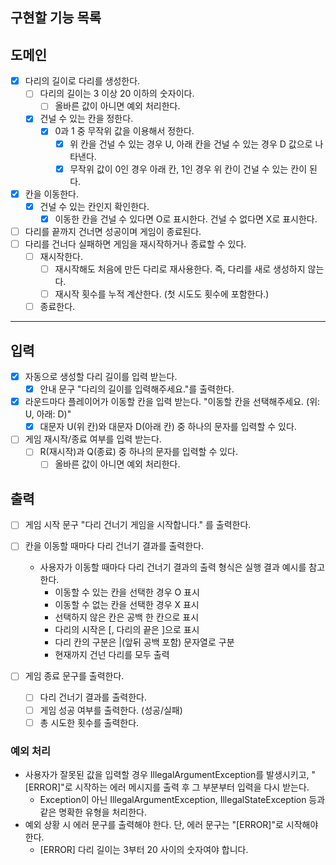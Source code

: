 ## 구현할 기능 목록

## 도메인

- [x] 다리의 길이로 다리를 생성한다.
    - [ ] 다리의 길이는 3 이상 20 이하의 숫자이다.
        - [ ] 올바른 값이 아니면 예외 처리한다.
    - [x] 건널 수 있는 칸을 정한다.
        - [x] 0과 1 중 무작위 값을 이용해서 정한다.
            - [x] 위 칸을 건널 수 있는 경우 U, 아래 칸을 건널 수 있는 경우 D 값으로 나타낸다.
            - [x] 무작위 값이 0인 경우 아래 칸, 1인 경우 위 칸이 건널 수 있는 칸이 된다.

- [x] 칸을 이동한다.
    - [x] 건널 수 있는 칸인지 확인한다.
        - [x] 이동한 칸을 건널 수 있다면 O로 표시한다. 건널 수 없다면 X로 표시한다.

- [ ] 다리를 끝까지 건너면 성공이며 게임이 종료된다.
- [ ] 다리를 건너다 실패하면 게임을 재시작하거나 종료할 수 있다.
    - [ ] 재시작한다.
        - [ ] 재시작해도 처음에 만든 다리로 재사용한다. 즉, 다리를 새로 생성하지 않는다.
        - [ ] 재시작 횟수를 누적 계산한다. (첫 시도도 횟수에 포함한다.)
    - [ ] 종료한다.

---

## 입력

- [x] 자동으로 생성할 다리 길이를 입력 받는다.
    - [x] 안내 문구 "다리의 길이를 입력해주세요."를 출력한다.

- [x] 라운드마다 플레이어가 이동할 칸을 입력 받는다. "이동할 칸을 선택해주세요. (위: U, 아래: D)"
    - [x] 대문자 U(위 칸)와 대문자 D(아래 칸) 중 하나의 문자를 입력할 수 있다.

- [ ] 게임 재시작/종료 여부를 입력 받는다.
    - [ ] R(재시작)과 Q(종료) 중 하나의 문자를 입력할 수 있다.
        - [ ] 올바른 값이 아니면 예외 처리한다.

## 출력

- [ ] 게임 시작 문구 "다리 건너기 게임을 시작합니다." 를 출력한다.

- [ ] 칸을 이동할 때마다 다리 건너기 결과를 출력한다.
    - 사용자가 이동할 때마다 다리 건너기 결과의 출력 형식은 실행 결과 예시를 참고한다.
        - 이동할 수 있는 칸을 선택한 경우 O 표시
        - 이동할 수 없는 칸을 선택한 경우 X 표시
        - 선택하지 않은 칸은 공백 한 칸으로 표시
        - 다리의 시작은 [, 다리의 끝은 ]으로 표시
        - 다리 칸의 구분은 |(앞뒤 공백 포함) 문자열로 구분
        - 현재까지 건넌 다리를 모두 출력

- [ ] 게임 종료 문구를 출력한다.
    - [ ] 다리 건너기 결과를 출력한다.
    - [ ] 게임 성공 여부를 출력한다. (성공/실패)
    - [ ] 총 시도한 횟수를 출력한다.

### 예외 처리

- 사용자가 잘못된 값을 입력할 경우 IllegalArgumentException를 발생시키고, "[ERROR]"로 시작하는 에러 메시지를 출력 후 그 부분부터 입력을 다시 받는다.
    - Exception이 아닌 IllegalArgumentException, IllegalStateException 등과 같은 명확한 유형을 처리한다.
- 예외 상황 시 에러 문구를 출력해야 한다. 단, 에러 문구는 "[ERROR]"로 시작해야 한다.
    - [ERROR] 다리 길이는 3부터 20 사이의 숫자여야 합니다.
